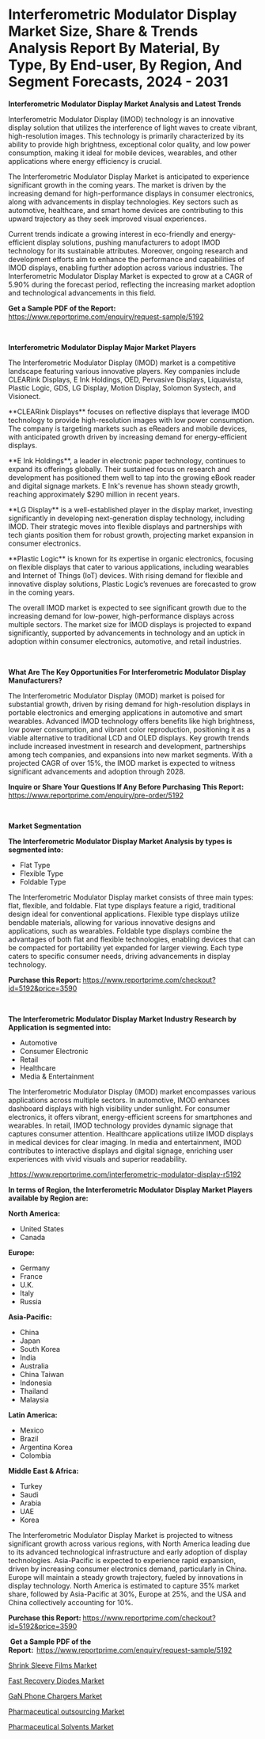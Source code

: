 <p><h1>Interferometric Modulator Display Market Size, Share & Trends Analysis Report By Material, By Type, By End-user, By Region, And Segment Forecasts, 2024 - 2031</h1></p><p><strong>Interferometric Modulator Display Market Analysis and Latest Trends</strong></p>
<p><p>Interferometric Modulator Display (IMOD) technology is an innovative display solution that utilizes the interference of light waves to create vibrant, high-resolution images. This technology is primarily characterized by its ability to provide high brightness, exceptional color quality, and low power consumption, making it ideal for mobile devices, wearables, and other applications where energy efficiency is crucial.</p><p>The Interferometric Modulator Display Market is anticipated to experience significant growth in the coming years. The market is driven by the increasing demand for high-performance displays in consumer electronics, along with advancements in display technologies. Key sectors such as automotive, healthcare, and smart home devices are contributing to this upward trajectory as they seek improved visual experiences.</p><p>Current trends indicate a growing interest in eco-friendly and energy-efficient display solutions, pushing manufacturers to adopt IMOD technology for its sustainable attributes. Moreover, ongoing research and development efforts aim to enhance the performance and capabilities of IMOD displays, enabling further adoption across various industries. The Interferometric Modulator Display Market is expected to grow at a CAGR of 5.90% during the forecast period, reflecting the increasing market adoption and technological advancements in this field.</p></p>
<p><strong>Get a Sample PDF of the Report:&nbsp;</strong> <a href="https://www.reportprime.com/enquiry/request-sample/5192">https://www.reportprime.com/enquiry/request-sample/5192</a></p>
<p>&nbsp;</p>
<p><strong>Interferometric Modulator Display Major Market Players</strong></p>
<p><p>The Interferometric Modulator Display (IMOD) market is a competitive landscape featuring various innovative players. Key companies include CLEARink Displays, E Ink Holdings, OED, Pervasive Displays, Liquavista, Plastic Logic, GDS, LG Display, Motion Display, Solomon Systech, and Visionect.</p><p>**CLEARink Displays** focuses on reflective displays that leverage IMOD technology to provide high-resolution images with low power consumption. The company is targeting markets such as eReaders and mobile devices, with anticipated growth driven by increasing demand for energy-efficient displays.</p><p>**E Ink Holdings**, a leader in electronic paper technology, continues to expand its offerings globally. Their sustained focus on research and development has positioned them well to tap into the growing eBook reader and digital signage markets. E Ink's revenue has shown steady growth, reaching approximately $290 million in recent years.</p><p>**LG Display** is a well-established player in the display market, investing significantly in developing next-generation display technology, including IMOD. Their strategic moves into flexible displays and partnerships with tech giants position them for robust growth, projecting market expansion in consumer electronics.</p><p>**Plastic Logic** is known for its expertise in organic electronics, focusing on flexible displays that cater to various applications, including wearables and Internet of Things (IoT) devices. With rising demand for flexible and innovative display solutions, Plastic Logic’s revenues are forecasted to grow in the coming years.</p><p>The overall IMOD market is expected to see significant growth due to the increasing demand for low-power, high-performance displays across multiple sectors. The market size for IMOD displays is projected to expand significantly, supported by advancements in technology and an uptick in adoption within consumer electronics, automotive, and retail industries.</p></p>
<p>&nbsp;</p>
<p><strong>What Are The Key Opportunities For Interferometric Modulator Display Manufacturers?</strong></p>
<p><p>The Interferometric Modulator Display (IMOD) market is poised for substantial growth, driven by rising demand for high-resolution displays in portable electronics and emerging applications in automotive and smart wearables. Advanced IMOD technology offers benefits like high brightness, low power consumption, and vibrant color reproduction, positioning it as a viable alternative to traditional LCD and OLED displays. Key growth trends include increased investment in research and development, partnerships among tech companies, and expansions into new market segments. With a projected CAGR of over 15%, the IMOD market is expected to witness significant advancements and adoption through 2028.</p></p>
<p><strong>Inquire or Share Your Questions If Any Before Purchasing This Report:</strong> <a href="https://www.reportprime.com/enquiry/pre-order/5192">https://www.reportprime.com/enquiry/pre-order/5192</a></p>
<p>&nbsp;</p>
<p><strong>Market Segmentation</strong></p>
<p><strong>The Interferometric Modulator Display Market Analysis by types is segmented into:</strong></p>
<p><ul><li>Flat Type</li><li>Flexible Type</li><li>Foldable Type</li></ul></p>
<p><p>The Interferometric Modulator Display market consists of three main types: flat, flexible, and foldable. Flat type displays feature a rigid, traditional design ideal for conventional applications. Flexible type displays utilize bendable materials, allowing for various innovative designs and applications, such as wearables. Foldable type displays combine the advantages of both flat and flexible technologies, enabling devices that can be compacted for portability yet expanded for larger viewing. Each type caters to specific consumer needs, driving advancements in display technology.</p></p>
<p><strong>Purchase this Report:&nbsp;</strong><a href="https://www.reportprime.com/checkout?id=5192&price=3590">https://www.reportprime.com/checkout?id=5192&price=3590</a></p>
<p>&nbsp;</p>
<p><strong>The Interferometric Modulator Display Market Industry Research by Application is segmented into:</strong></p>
<p><ul><li>Automotive</li><li>Consumer Electronic</li><li>Retail</li><li>Healthcare</li><li>Media & Entertainment</li></ul></p>
<p><p>The Interferometric Modulator Display (IMOD) market encompasses various applications across multiple sectors. In automotive, IMOD enhances dashboard displays with high visibility under sunlight. For consumer electronics, it offers vibrant, energy-efficient screens for smartphones and wearables. In retail, IMOD technology provides dynamic signage that captures consumer attention. Healthcare applications utilize IMOD displays in medical devices for clear imaging. In media and entertainment, IMOD contributes to interactive displays and digital signage, enriching user experiences with vivid visuals and superior readability.</p></p>
<p><a href="https://www.reportprime.com/interferometric-modulator-display-r5192">&nbsp;https://www.reportprime.com/interferometric-modulator-display-r5192</a></p>
<p><strong>In terms of Region, the Interferometric Modulator Display Market Players available by Region are:</strong></p>
<p>
    <p> <strong> North America: </strong>
        <ul>
            <li>United States</li>
            <li>Canada</li>
        </ul>
        </p> 
    <p> <strong> Europe: </strong>
        <ul>
            <li>Germany</li>
            <li>France</li>
            <li>U.K.</li>
            <li>Italy</li>
            <li>Russia</li>
        </ul>
        </p> 
    <p> <strong> Asia-Pacific: </strong>
        <ul>
            <li>China</li>
            <li>Japan</li>
            <li>South Korea</li>
            <li>India</li>
            <li>Australia</li>
            <li>China Taiwan</li>
            <li>Indonesia</li>
            <li>Thailand</li>
            <li>Malaysia</li>
        </ul>
        </p> 
    <p> <strong> Latin America: </strong>
        <ul>
            <li>Mexico</li>
            <li>Brazil</li>
            <li>Argentina Korea</li>
            <li>Colombia</li>
        </ul>
        </p> 
    <p> <strong> Middle East & Africa: </strong>
        <ul>
            <li>Turkey</li>
            <li>Saudi</li>
            <li>Arabia</li>
            <li>UAE</li>
            <li>Korea</li>
        </ul>
    </p>
    </p>
<p><p>The Interferometric Modulator Display Market is projected to witness significant growth across various regions, with North America leading due to its advanced technological infrastructure and early adoption of display technologies. Asia-Pacific is expected to experience rapid expansion, driven by increasing consumer electronics demand, particularly in China. Europe will maintain a steady growth trajectory, fueled by innovations in display technology. North America is estimated to capture 35% market share, followed by Asia-Pacific at 30%, Europe at 25%, and the USA and China collectively accounting for 10%.</p></p>
<p><strong>Purchase this Report: </strong><a href="https://www.reportprime.com/checkout?id=5192&price=3590">https://www.reportprime.com/checkout?id=5192&price=3590</a></p>
<p>&nbsp;<strong>Get a Sample PDF of the Report:&nbsp;&nbsp;</strong><a href="https://www.reportprime.com/enquiry/request-sample/5192">https://www.reportprime.com/enquiry/request-sample/5192</a></p>
<p><strong></strong></p>
<p><p><a href="https://issuu.com/reportprime-2/docs/shrink-sleeve-films-market-size-203_0d98176150deaa">Shrink Sleeve Films Market</a></p><p><a href="https://github.com/NicoleRiley765/Market-Research-Report-List-1/blob/main/fast-recovery-diodes-market.md">Fast Recovery Diodes Market</a></p><p><a href="https://issuu.com/reportprime-2/docs/gan-phone-chargers-market-size-2030_4d47aca9a79983">GaN Phone Chargers Market</a></p><p><a href="https://www.linkedin.com/pulse/pharmaceutical-outsourcing-market-insights-product-type-application-bbisf?trackingId=oFafoOVkRUywAZbmWF31fA%3D%3D">Pharmaceutical outsourcing Market</a></p><p><a href="https://www.linkedin.com/pulse/exploring-pharmaceutical-solvents-market-dynamics-revenue-h3otf?trackingId=HTBQRJxySpuIbto4ftNRfQ%3D%3D">Pharmaceutical Solvents Market</a></p></p>